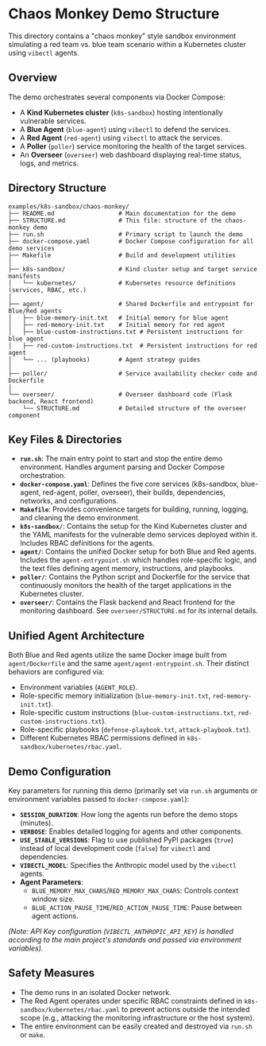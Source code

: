 # Chaos Monkey Demo Structure

This directory contains a "chaos monkey" style sandbox environment simulating a red team vs. blue team scenario within a Kubernetes cluster using `vibectl` agents.

## Overview

The demo orchestrates several components via Docker Compose:
- A **Kind Kubernetes cluster** (`k8s-sandbox`) hosting intentionally vulnerable services.
- A **Blue Agent** (`blue-agent`) using `vibectl` to defend the services.
- A **Red Agent** (`red-agent`) using `vibectl` to attack the services.
- A **Poller** (`poller`) service monitoring the health of the target services.
- An **Overseer** (`overseer`) web dashboard displaying real-time status, logs, and metrics.

## Directory Structure

```
examples/k8s-sandbox/chaos-monkey/
├── README.md                  # Main documentation for the demo
├── STRUCTURE.md               # This file: structure of the chaos-monkey demo
├── run.sh                     # Primary script to launch the demo
├── docker-compose.yaml        # Docker Compose configuration for all demo services
├── Makefile                   # Build and development utilities
│
├── k8s-sandbox/               # Kind cluster setup and target service manifests
│   └── kubernetes/            # Kubernetes resource definitions (services, RBAC, etc.)
│
├── agent/                     # Shared Dockerfile and entrypoint for Blue/Red agents
│   ├── blue-memory-init.txt   # Initial memory for blue agent
│   ├── red-memory-init.txt    # Initial memory for red agent
│   ├── blue-custom-instructions.txt # Persistent instructions for blue agent
│   ├── red-custom-instructions.txt  # Persistent instructions for red agent
│   └── ... (playbooks)        # Agent strategy guides
│
├── poller/                    # Service availability checker code and Dockerfile
│
└── overseer/                  # Overseer dashboard code (Flask backend, React frontend)
    └── STRUCTURE.md           # Detailed structure of the overseer component
```

## Key Files & Directories

- **`run.sh`**: The main entry point to start and stop the entire demo environment. Handles argument parsing and Docker Compose orchestration.
- **`docker-compose.yaml`**: Defines the five core services (k8s-sandbox, blue-agent, red-agent, poller, overseer), their builds, dependencies, networks, and configurations.
- **`Makefile`**: Provides convenience targets for building, running, logging, and cleaning the demo environment.
- **`k8s-sandbox/`**: Contains the setup for the Kind Kubernetes cluster and the YAML manifests for the vulnerable demo services deployed within it. Includes RBAC definitions for the agents.
- **`agent/`**: Contains the unified Docker setup for both Blue and Red agents. Includes the `agent-entrypoint.sh` which handles role-specific logic, and the text files defining agent memory, instructions, and playbooks.
- **`poller/`**: Contains the Python script and Dockerfile for the service that continuously monitors the health of the target applications in the Kubernetes cluster.
- **`overseer/`**: Contains the Flask backend and React frontend for the monitoring dashboard. See `overseer/STRUCTURE.md` for its internal details.

## Unified Agent Architecture

Both Blue and Red agents utilize the same Docker image built from `agent/Dockerfile` and the same `agent/agent-entrypoint.sh`. Their distinct behaviors are configured via:
- Environment variables (`AGENT_ROLE`).
- Role-specific memory initialization (`blue-memory-init.txt`, `red-memory-init.txt`).
- Role-specific custom instructions (`blue-custom-instructions.txt`, `red-custom-instructions.txt`).
- Role-specific playbooks (`defense-playbook.txt`, `attack-playbook.txt`).
- Different Kubernetes RBAC permissions defined in `k8s-sandbox/kubernetes/rbac.yaml`.

## Demo Configuration

Key parameters for running this demo (primarily set via `run.sh` arguments or environment variables passed to `docker-compose.yaml`):

- **`SESSION_DURATION`**: How long the agents run before the demo stops (minutes).
- **`VERBOSE`**: Enables detailed logging for agents and other components.
- **`USE_STABLE_VERSIONS`**: Flag to use published PyPI packages (`true`) instead of local development code (`false`) for `vibectl` and dependencies.
- **`VIBECTL_MODEL`**: Specifies the Anthropic model used by the `vibectl` agents.
- **Agent Parameters**:
    - `BLUE_MEMORY_MAX_CHARS`/`RED_MEMORY_MAX_CHARS`: Controls context window size.
    - `BLUE_ACTION_PAUSE_TIME`/`RED_ACTION_PAUSE_TIME`: Pause between agent actions.

*(Note: API Key configuration (`VIBECTL_ANTHROPIC_API_KEY`) is handled according to the main project's standards and passed via environment variables).*

## Safety Measures

- The demo runs in an isolated Docker network.
- The Red Agent operates under specific RBAC constraints defined in `k8s-sandbox/kubernetes/rbac.yaml` to prevent actions outside the intended scope (e.g., attacking the monitoring infrastructure or the host system).
- The entire environment can be easily created and destroyed via `run.sh` or `make`.
